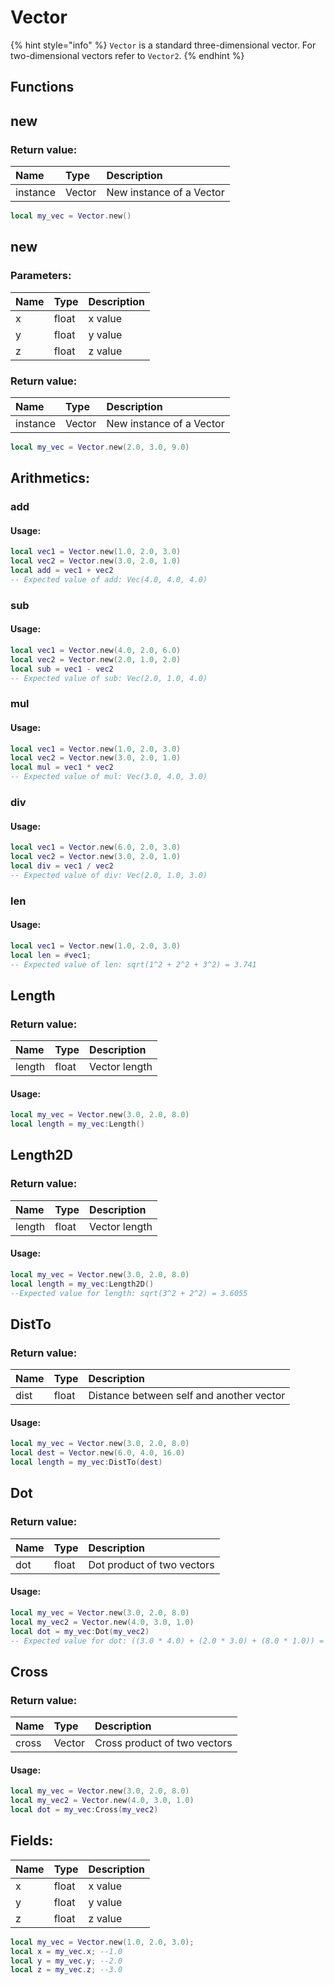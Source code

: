 # Vector

{% hint style="info" %}
`Vector` is a standard three-dimensional vector. For two-dimensional vectors refer to `Vector2`.
{% endhint %}

## Functions

## new

### Return value:

| Name | Type | Description |
| :--- | :--- | :--- |
| instance | Vector | New instance of a Vector |

```lua
local my_vec = Vector.new()
```

## new

### Parameters:

| Name | Type | Description |
| :--- | :--- | :--- |
| x | float | x value |
| y | float | y value |
| z | float | z value |

### Return value:

| Name | Type | Description |
| :--- | :--- | :--- |
| instance | Vector | New instance of a Vector |

```lua
local my_vec = Vector.new(2.0, 3.0, 9.0)
```

## Arithmetics:

### add

#### Usage:
```lua
local vec1 = Vector.new(1.0, 2.0, 3.0)
local vec2 = Vector.new(3.0, 2.0, 1.0)
local add = vec1 + vec2
-- Expected value of add: Vec(4.0, 4.0, 4.0)
```

### sub

#### Usage:
```lua
local vec1 = Vector.new(4.0, 2.0, 6.0)
local vec2 = Vector.new(2.0, 1.0, 2.0)
local sub = vec1 - vec2
-- Expected value of sub: Vec(2.0, 1.0, 4.0)
```

### mul

#### Usage:
```lua
local vec1 = Vector.new(1.0, 2.0, 3.0)
local vec2 = Vector.new(3.0, 2.0, 1.0)
local mul = vec1 * vec2
-- Expected value of mul: Vec(3.0, 4.0, 3.0)
```

### div

#### Usage:
```lua
local vec1 = Vector.new(6.0, 2.0, 3.0)
local vec2 = Vector.new(3.0, 2.0, 1.0)
local div = vec1 / vec2
-- Expected value of div: Vec(2.0, 1.0, 3.0)
```

### len

#### Usage:
```lua
local vec1 = Vector.new(1.0, 2.0, 3.0)
local len = #vec1;
-- Expected value of len: sqrt(1^2 + 2^2 + 3^2) = 3.741
```

## Length

### Return value:

| Name | Type | Description |
| :--- | :--- | :--- |
| length | float | Vector length|

#### Usage:
```lua
local my_vec = Vector.new(3.0, 2.0, 8.0)
local length = my_vec:Length()
```

## Length2D

### Return value:

| Name | Type | Description |
| :--- | :--- | :--- |
| length | float | Vector length|

#### Usage:
```lua
local my_vec = Vector.new(3.0, 2.0, 8.0)
local length = my_vec:Length2D()
--Expected value for length: sqrt(3^2 + 2^2) = 3.6055
```

## DistTo

### Return value:

| Name | Type | Description |
| :--- | :--- | :--- |
| dist | float | Distance between self and another vector|

#### Usage:
```lua
local my_vec = Vector.new(3.0, 2.0, 8.0)
local dest = Vector.new(6.0, 4.0, 16.0)
local length = my_vec:DistTo(dest)
```

## Dot

### Return value:

| Name | Type | Description |
| :--- | :--- | :--- |
| dot | float | Dot product of two vectors |

#### Usage:
```lua
local my_vec = Vector.new(3.0, 2.0, 8.0)
local my_vec2 = Vector.new(4.0, 3.0, 1.0)
local dot = my_vec:Dot(my_vec2)
-- Expected value for dot: ((3.0 * 4.0) + (2.0 * 3.0) + (8.0 * 1.0)) = (12 + 6 + 8) = 26
```

## Cross

### Return value:

| Name | Type | Description |
| :--- | :--- | :--- |
| cross | Vector | Cross product of two vectors |

#### Usage:
```lua
local my_vec = Vector.new(3.0, 2.0, 8.0)
local my_vec2 = Vector.new(4.0, 3.0, 1.0)
local dot = my_vec:Cross(my_vec2)
```

## Fields:

| Name | Type | Description |
| :--- | :--- | :--- |
| x | float | x value |
| y | float | y value |
| z | float | z value |

```lua
local my_vec = Vector.new(1.0, 2.0, 3.0);
local x = my_vec.x; --1.0
local y = my_vec.y; --2.0
local z = my_vec.z; --3.0
```
